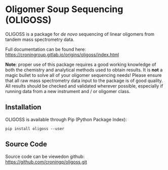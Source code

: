 # Oligomer Soup Sequencing (OLIGOSS)

OLIGOSS is a package for _de novo_ sequencing of linear oligomers from
tandem mass spectrometry data.

Full documentation can be found here: https://croningroup.gitlab.io/origins/oligoss/index.html

__Note__: proper use of this package requires a good working knowledge of both
the chemistry and analytical methods used to obtain results. It is __not__ a
magic bullet to solve all of your oligomer sequencing needs! Please ensure that
all raw mass spectrometry data input to the package is of good quality. All
results should be checked and validated wherever possible, especially if running
data from a new instrument and / or oligomer class.

## Installation

OLIGOSS is available through Pip (Python Package Index):

```
pip install oligoss --user

```

## Source Code

Source code can be viewedon github: https://github.com/croningp/oligoss.git
